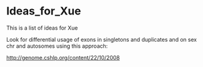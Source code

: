 # Ideas_for_Xue

This is a list of ideas for Xue

Look for differential usage of exons in singletons and duplicates and on sex chr and autosomes using this approach:

http://genome.cshlp.org/content/22/10/2008
